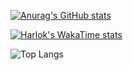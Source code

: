 [![Anurag's GitHub stats](https://github-readme-stats.vercel.app/api?username=HadiAghandeh&show_icons=true&theme=dark)](https://github.com/anuraghazra/github-readme-stats)

[![Harlok's WakaTime stats](https://github-readme-stats.vercel.app/api/wakatime?username=webmaster.hadi@gmail.com)](https://github.com/anuraghazra/github-readme-stats)

![Top Langs](https://github-readme-stats.vercel.app/api/top-langs/?username=HadiAghandeh&langs_count=8&theme=dark)
